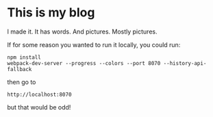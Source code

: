 This is my blog
================

I made it. It has words. And pictures. Mostly pictures.


If for some reason you wanted to run it locally, you could run:

```
npm install
webpack-dev-server --progress --colors --port 8070 --history-api-fallback
```
then go to
```
http://localhost:8070
```

but that would be odd!